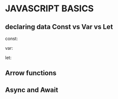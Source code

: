# JAVASCRIPT  BASICS
## declaring data Const vs Var vs Let
const:

var:

let:


## Arrow functions

## Async and Await
